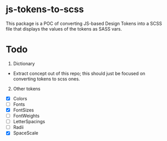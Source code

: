 # js-tokens-to-scss

This package is a POC of converting JS-based Design Tokens into a SCSS file that displays the values of the tokens as SASS vars.


# Todo

1. Dictionary 
- Extract concept out of this repo; this should just be focused on converting tokens to scss ones.

2. Other tokens
- [x] Colors
- [ ] Fonts
- [x] FontSizes
- [ ] FontWeights
- [ ] LetterSpacings
- [ ] Radii
- [x] SpaceScale